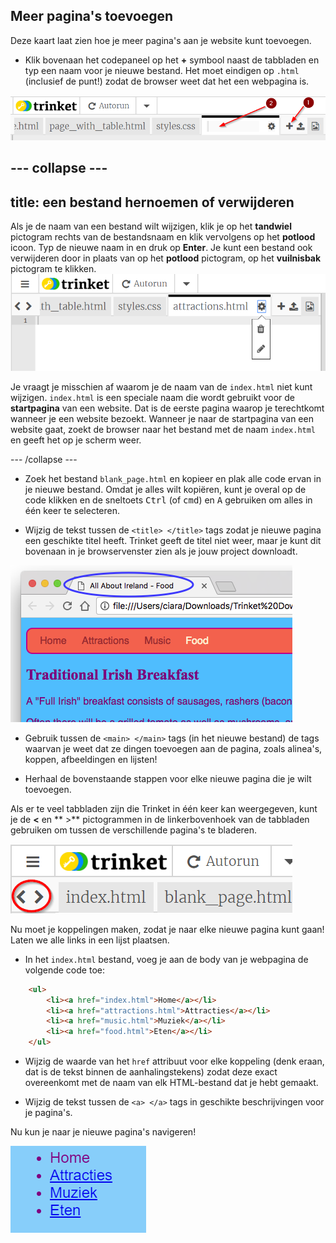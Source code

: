 ## Meer pagina's toevoegen

Deze kaart laat zien hoe je meer pagina's aan je website kunt toevoegen.

- Klik bovenaan het codepaneel op het **+** symbool naast de tabbladen en typ een naam voor je nieuwe bestand. Het moet eindigen op `.html` (inclusief de punt!) zodat de browser weet dat het een webpagina is.

![Adding a new file in Trinket](images/tktNewFileArrows.png)

## \--- collapse \---

## title: een bestand hernoemen of verwijderen

Als je de naam van een bestand wilt wijzigen, klik je op het **tandwiel** pictogram rechts van de bestandsnaam en klik vervolgens op het **potlood** icoon. Typ de nieuwe naam in en druk op **Enter**. Je kunt een bestand ook verwijderen door in plaats van op het **potlood** pictogram, op het **vuilnisbak** pictogram te klikken. ![](images/EditFilename.png)

Je vraagt je misschien af ​​waarom je de naam van de `index.html` niet kunt wijzigen. `index.html` is een speciale naam die wordt gebruikt voor de **startpagina** van een website. Dat is de eerste pagina waarop je terechtkomt wanneer je een website bezoekt. Wanneer je naar de startpagina van een website gaat, zoekt de browser naar het bestand met de naam `index.html` en geeft het op je scherm weer.

\--- /collapse \---

- Zoek het bestand `blank_page.html` en kopieer en plak alle code ervan in je nieuwe bestand. Omdat je alles wilt kopiëren, kunt je overal op de code klikken en de sneltoets <kbd>Ctrl</kbd> (of <kbd>cmd</kbd>) en <kbd>A</kbd> gebruiken om alles in één keer te selecteren.

- Wijzig de tekst tussen de `<title> </title>` tags zodat je nieuwe pagina een geschikte titel heeft. Trinket geeft de titel niet weer, maar je kunt dit bovenaan in je browservenster zien als je jouw project downloadt.

![The page title showing in the browser tab](images/egLocalFileWindowTitle.png)

- Gebruik tussen de `<main> </main>` tags (in het nieuwe bestand) de tags waarvan je weet dat ze dingen toevoegen aan de pagina, zoals alinea's, koppen, afbeeldingen en lijsten!

- Herhaal de bovenstaande stappen voor elke nieuwe pagina die je wilt toevoegen.

Als er te veel tabbladen zijn die Trinket in één keer kan weergegeven, kunt je de **<** en ** >** pictogrammen in de linkerbovenhoek van de tabbladen gebruiken om tussen de verschillende pagina's te bladeren.

![The buttons for scrolling the tabs](images/tktScrollTabIcons.png)

Nu moet je koppelingen maken, zodat je naar elke nieuwe pagina kunt gaan! Laten we alle links in een lijst plaatsen.

- In het `index.html` bestand, voeg je aan de body van je webpagina de volgende code toe:

```html
    <ul>
        <li><a href="index.html">Home</a></li>
        <li><a href="attractions.html">Attracties</a></li>
        <li><a href="music.html">Muziek</a></li>
        <li><a href="food.html">Eten</a></li>
    </ul>
```

- Wijzig de waarde van het `href` attribuut voor elke koppeling (denk eraan, dat is de tekst binnen de aanhalingstekens) zodat deze exact overeenkomt met de naam van elk HTML-bestand dat je hebt gemaakt.

- Wijzig de tekst tussen de `<a> </a>` tags in geschikte beschrijvingen voor je pagina's.

Nu kun je naar je nieuwe pagina's navigeren!

![Example list of links on a web page](images/egListOfPageLinks.png)